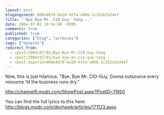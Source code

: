 ```yaml
---
layout: post
blogengineid: 800e46fd-be20-437a-a066-1c352e2a34e7
title: "'Bye Bye Mr. CIO Guy' Song..."
date: 2004-07-01 19:54:00 -0500
comments: true
published: true
categories: ["blog", "archives"]
tags: ["General"]
redirect_from: 
  - /post/2004/07/01/Bye-Bye-Mr-CIO-Guy-Song
  - /post/2004/07/01/bye-bye-mr-cio-guy-song
  - /post.aspx?id=800e46fd-be20-437a-a066-1c352e2a34e7
---
```

<!-- more -->

Now, this is just hilarious. "Bye, Bye Mr. CIO-Guy, Gonna outsource every resource 'til the business runs dry."

<A href="http://channel9.msdn.com/ShowPost.aspx?PostID=11950">http://channel9.msdn.com/ShowPost.aspx?PostID=11950</A>

You can find the full lyrics to this here: <A href="http://blogs.msdn.com/devhawk/articles/171123.aspx">http://blogs.msdn.com/devhawk/articles/171123.aspx</A>
